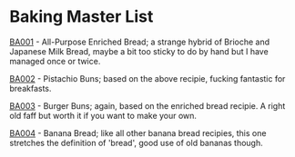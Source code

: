 # Baking Master List

[BA001](BA001.md) - All-Purpose Enriched Bread; a strange hybrid of Brioche and Japanese Milk Bread, maybe a bit too sticky to do by hand but I have managed once or twice.

[BA002](BA002.md) - Pistachio Buns; based on the above recipie, fucking fantastic for breakfasts.

[BA003](BA003.md) - Burger Buns; again, based on the enriched bread recipie. A right old faff but worth it if you want to make your own.

[BA004](BA004.md) - Banana Bread; like all other banana bread recipies, this one stretches the definition of 'bread', good use of old bananas though.

